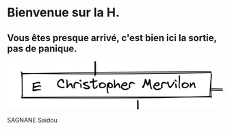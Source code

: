 # Bienvenue sur la H.

## Vous êtes presque arrivé, c'est bien ici la sortie, pas de panique.

[![image E](../images/E.png)](https://github.com/Doothrat/TP2-Labyrinthe/blob/main/index.md)


SAGNANE Saïdou
